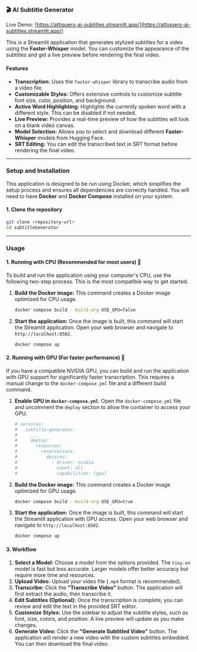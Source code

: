 ### 🎬 AI Subtitle Generator

Live Demo: [https://attiquers-ai-subtitles.streamlit.app/](https://attiquers-ai-subtitles.streamlit.app/)

This is a Streamlit application that generates stylized subtitles for a video using the **Faster-Whisper** model. You can customize the appearance of the subtitles and get a live preview before rendering the final video.

#### Features

  * **Transcription:** Uses the `faster-whisper` library to transcribe audio from a video file.
  * **Customizable Styles:** Offers extensive controls to customize subtitle font size, color, position, and background.
  * **Active Word Highlighting:** Highlights the currently spoken word with a different style. This can be disabled if not needed.
  * **Live Preview:** Provides a real-time preview of how the subtitles will look on a blank video canvas.
  * **Model Selection:** Allows you to select and download different **Faster-Whisper** models from Hugging Face.
  * **SRT Editing:** You can edit the transcribed text in SRT format before rendering the final video.

-----

### Setup and Installation

This application is designed to be run using Docker, which simplifies the setup process and ensures all dependencies are correctly handled. You will need to have **Docker** and **Docker Compose** installed on your system.

#### 1\. Clone the repository

```bash
git clone <repository-url>
cd subtitleGenerator
```

-----

### Usage

#### 1\. Running with CPU (Recommended for most users) 🐢

To build and run the application using your computer's CPU, use the following two-step process. This is the most compatible way to get started.

1.  **Build the Docker image:**
    This command creates a Docker image optimized for CPU usage.

    ```bash
    docker compose build --build-arg USE_GPU=false
    ```

2.  **Start the application:**
    Once the image is built, this command will start the Streamlit application. Open your web browser and navigate to `http://localhost:8502`.

    ```bash
    docker compose up
    ```

#### 2\. Running with GPU (For faster performance) 🚀

If you have a compatible NVIDIA GPU, you can build and run the application with GPU support for significantly faster transcription. This requires a manual change to the `docker-compose.yml` file and a different build command.

1.  **Enable GPU in `docker-compose.yml`**: Open the `docker-compose.yml` file and uncomment the `deploy` section to allow the container to access your GPU.

    ```yaml
    # services:
    #   subtitle-generator:
    #     ...
    #     deploy:
    #       resources:
    #         reservations:
    #           devices:
    #             - driver: nvidia
    #               count: all
    #               capabilities: [gpu]
    ```

2.  **Build the Docker image:**
    This command creates a Docker image optimized for GPU usage.

    ```bash
    docker compose build --build-arg USE_GPU=true
    ```

3.  **Start the application:**
    Once the image is built, this command will start the Streamlit application with GPU access. Open your web browser and navigate to `http://localhost:8502`.

    ```bash
    docker compose up
    ```

#### 3\. Workflow

1.  **Select a Model:** Choose a model from the options provided. The `tiny.en` model is fast but less accurate. Larger models offer better accuracy but require more time and resources.
2.  **Upload Video:** Upload your video file (`.mp4` format is recommended).
3.  **Transcribe:** Click the **"Transcribe Video"** button. The application will first extract the audio, then transcribe it.
4.  **Edit Subtitles (Optional):** Once the transcription is complete, you can review and edit the text in the provided SRT editor.
5.  **Customize Styles:** Use the sidebar to adjust the subtitle styles, such as font, size, colors, and position. A live preview will update as you make changes.
6.  **Generate Video:** Click the **"Generate Subtitled Video"** button. The application will render a new video with the custom subtitles embedded. You can then download the final video.